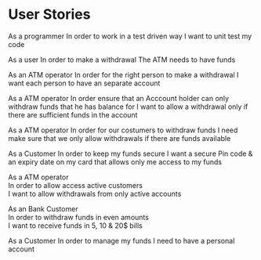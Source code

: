 # User Stories
 
As a programmer
In order to work in a test driven way
I want to unit test my code

As a user In order to make a withdrawal
The ATM needs to have funds

As an ATM operator
In order for the right person to make a withdrawal 
I want each person to have an separate account

As a ATM operator
In order ensure that an Acccount holder can only withdraw funds that he has balance for 
I want to allow a withdrawal only if there are sufficient funds in the account

As a ATM operator
In order for our costumers to withdraw funds
I need make sure that we only allow withdrawals if there are funds available

As a Customer
In order to keep my funds secure
I want a secure Pin code & an expiry date on my card that allows only me access to my funds

As a ATM operator             
In order to allow access active customers             
I want to allow withdrawals from only active accounts

As an Bank Customer    
In order to withdraw funds in even amounts  
I want to receive funds in 5, 10 & 20$ bills

As a Customer
In order to manage my funds
I need to have a personal account